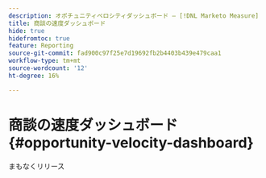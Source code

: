 ```yaml
---
description: オポチュニティベロシティダッシュボード — [!DNL Marketo Measure]  — 製品
title: 商談の速度ダッシュボード
hide: true
hidefromtoc: true
feature: Reporting
source-git-commit: fad900c97f25e7d19692fb2b4403b439e479caa1
workflow-type: tm+mt
source-wordcount: '12'
ht-degree: 16%

---
```


# 商談の速度ダッシュボード {#opportunity-velocity-dashboard}

まもなくリリース
